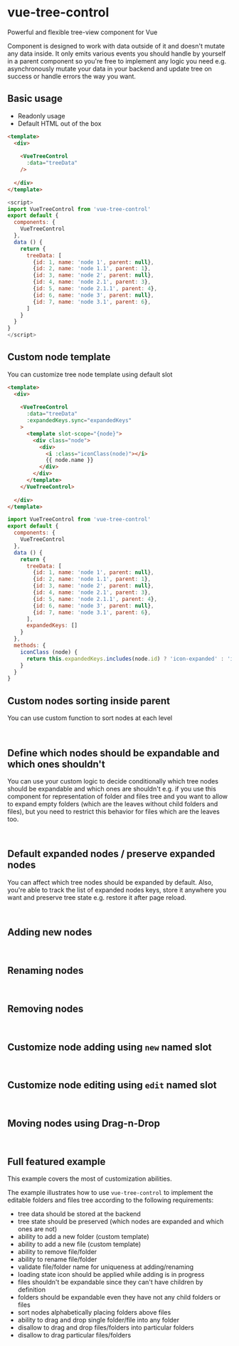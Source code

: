 # vue-tree-control

Powerful and flexible tree-view component for Vue

Сomponent is designed to work with data outside of it and doesn't mutate any data inside.
It only emits various events you should handle by yourself in a parent component so you're free to implement any logic you need e.g. asynchronously mutate your data in your backend and update tree on success or handle errors the way you want.

## Basic usage

- Readonly usage
- Default HTML out of the box

```html
<template>
  <div>
  
    <VueTreeControl
      :data="treeData"
    />
  
  </div>
</template>
```
```js
<script>
import VueTreeControl from 'vue-tree-control'
export default {
  components: {
    VueTreeControl
  },
  data () {
    return {
      treeData: [
        {id: 1, name: 'node 1', parent: null},
        {id: 2, name: 'node 1.1', parent: 1},
        {id: 3, name: 'node 2', parent: null},
        {id: 4, name: 'node 2.1', parent: 3},
        {id: 5, name: 'node 2.1.1', parent: 4},
        {id: 6, name: 'node 3', parent: null},
        {id: 7, name: 'node 3.1', parent: 6},
      ]
    }
  }
}
</script>
```

## Custom node template

You can customize tree node template using default slot

```html
<template>
  <div>
  
    <VueTreeControl
      :data="treeData"
      :expandedKeys.sync="expandedKeys"
    >
      <template slot-scope="{node}">
        <div class="node">
          <div>
            <i :class="iconClass(node)"></i>
            {{ node.name }}
          </div>
        </div>
      </template>
    </VueTreeControl>
  
  </div>
</template>
```

```js
import VueTreeControl from 'vue-tree-control'
export default {
  components: {
    VueTreeControl
  },
  data () {
    return {
      treeData: [
        {id: 1, name: 'node 1', parent: null},
        {id: 2, name: 'node 1.1', parent: 1},
        {id: 3, name: 'node 2', parent: null},
        {id: 4, name: 'node 2.1', parent: 3},
        {id: 5, name: 'node 2.1.1', parent: 4},
        {id: 6, name: 'node 3', parent: null},
        {id: 7, name: 'node 3.1', parent: 6},
      ],
      expandedKeys: []
    }
  },
  methods: {
    iconClass (node) {
      return this.expandedKeys.includes(node.id) ? 'icon-expanded' : 'icon-collapsed'
    }
  }
}
```

## Custom nodes sorting inside parent

You can use custom function to sort nodes at each level

```html
```

```js
```

## Define which nodes should be expandable and which ones shouldn't

You can use your custom logic to decide conditionally which tree nodes should be expandable and which ones are shouldn't e.g. if you use this component for representation of folder and files tree and you want to allow to expand empty folders (which are the leaves without child folders and files), but you need to restrict this behavior for files which are the leaves too.

```html
```

```js
```

## Default expanded nodes / preserve expanded nodes

You can affect which tree nodes should be expanded by default. Also, you're able to track the list of expanded nodes keys, store it anywhere you want and preserve tree state e.g. restore it after page reload.

```html
```

```js
```

## Adding new nodes

```html
```

```js
```

## Renaming nodes

```html
```

```js
```

## Removing nodes

```html
```

```js
```

## Customize node adding using `new` named slot

```html
```

```js
```

## Customize node editing using `edit` named slot

```html
```

```js
```

## Moving nodes using Drag-n-Drop


```html
```

```js
```

## Full featured example

This example covers the most of customization abilities.

The example illustrates how to use `vue-tree-control` to implement the editable folders and files tree according to the following requirements:

- tree data should be stored at the backend
- tree state should be preserved (which nodes are expanded and which ones are not)
- ability to add a new folder (custom template)
- ability to add a new file (custom template)
- ability to remove file/folder
- ability to rename file/folder
- validate file/folder name for uniqueness at adding/renaming
- loading state icon should be applied while adding is in progress
- files shouldn't be expandable since they can't have children by definition
- folders should be expandable even they have not any child folders or files
- sort nodes alphabetically placing folders above files
- ability to drag and drop single folder/file into any folder
- disallow to drag and drop files/folders into particular folders
- disallow to drag particular files/folders

```html
```

```js
```

```css
```
